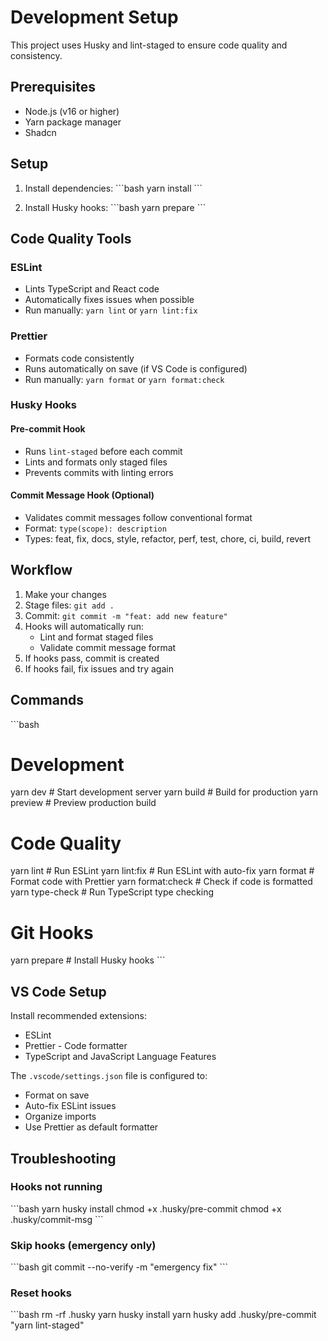 # Development Setup

This project uses Husky and lint-staged to ensure code quality and consistency.

## Prerequisites

- Node.js (v16 or higher)
- Yarn package manager
- Shadcn

## Setup

1. Install dependencies:
   \`\`\`bash
   yarn install
   \`\`\`

2. Install Husky hooks:
   \`\`\`bash
   yarn prepare
   \`\`\`

## Code Quality Tools

### ESLint

- Lints TypeScript and React code
- Automatically fixes issues when possible
- Run manually: `yarn lint` or `yarn lint:fix`

### Prettier

- Formats code consistently
- Runs automatically on save (if VS Code is configured)
- Run manually: `yarn format` or `yarn format:check`

### Husky Hooks

#### Pre-commit Hook

- Runs `lint-staged` before each commit
- Lints and formats only staged files
- Prevents commits with linting errors

#### Commit Message Hook (Optional)

- Validates commit messages follow conventional format
- Format: `type(scope): description`
- Types: feat, fix, docs, style, refactor, perf, test, chore, ci, build, revert

## Workflow

1. Make your changes
2. Stage files: `git add .`
3. Commit: `git commit -m "feat: add new feature"`
4. Hooks will automatically run:
   - Lint and format staged files
   - Validate commit message format
5. If hooks pass, commit is created
6. If hooks fail, fix issues and try again

## Commands

\`\`\`bash

# Development

yarn dev # Start development server
yarn build # Build for production
yarn preview # Preview production build

# Code Quality

yarn lint # Run ESLint
yarn lint:fix # Run ESLint with auto-fix
yarn format # Format code with Prettier
yarn format:check # Check if code is formatted
yarn type-check # Run TypeScript type checking

# Git Hooks

yarn prepare # Install Husky hooks
\`\`\`

## VS Code Setup

Install recommended extensions:

- ESLint
- Prettier - Code formatter
- TypeScript and JavaScript Language Features

The `.vscode/settings.json` file is configured to:

- Format on save
- Auto-fix ESLint issues
- Organize imports
- Use Prettier as default formatter

## Troubleshooting

### Hooks not running

\`\`\`bash
yarn husky install
chmod +x .husky/pre-commit
chmod +x .husky/commit-msg
\`\`\`

### Skip hooks (emergency only)

\`\`\`bash
git commit --no-verify -m "emergency fix"
\`\`\`

### Reset hooks

\`\`\`bash
rm -rf .husky
yarn husky install
yarn husky add .husky/pre-commit "yarn lint-staged"

